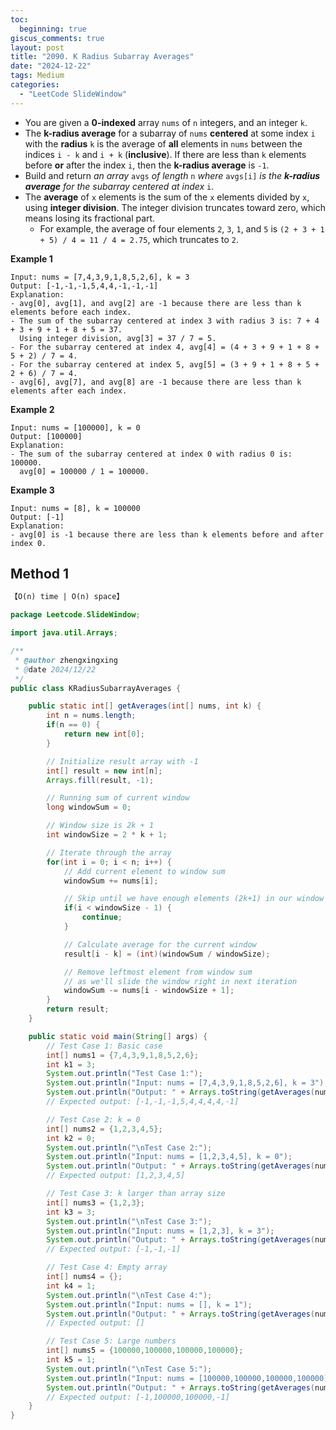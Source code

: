 ```yaml
---
toc:
  beginning: true
giscus_comments: true
layout: post
title: "2090. K Radius Subarray Averages"
date: "2024-12-22"
tags: Medium
categories:
  - "LeetCode SlideWindow"
---
```


- You are given a **0-indexed** array `nums` of `n` integers, and an integer `k`.
- The **k-radius average** for a subarray of `nums` **centered** at some index `i` with the **radius** `k` is the average of **all** elements in `nums` between the indices `i - k` and `i + k` (**inclusive**). If there are less than `k` elements before **or** after the index `i`, then the **k-radius average** is `-1`.
- Build and return *an array* `avgs` *of length* `n` *where* `avgs[i]` *is the **k-radius average** for the subarray centered at index* `i`.
- The **average** of `x` elements is the sum of the `x` elements divided by `x`, using **integer division**. The integer division truncates toward zero, which means losing its fractional part.
  - For example, the average of four elements `2`, `3`, `1`, and `5` is `(2 + 3 + 1 + 5) / 4 = 11 / 4 = 2.75`, which truncates to `2`.


**Example 1**

```
Input: nums = [7,4,3,9,1,8,5,2,6], k = 3
Output: [-1,-1,-1,5,4,4,-1,-1,-1]
Explanation:
- avg[0], avg[1], and avg[2] are -1 because there are less than k elements before each index.
- The sum of the subarray centered at index 3 with radius 3 is: 7 + 4 + 3 + 9 + 1 + 8 + 5 = 37.
  Using integer division, avg[3] = 37 / 7 = 5.
- For the subarray centered at index 4, avg[4] = (4 + 3 + 9 + 1 + 8 + 5 + 2) / 7 = 4.
- For the subarray centered at index 5, avg[5] = (3 + 9 + 1 + 8 + 5 + 2 + 6) / 7 = 4.
- avg[6], avg[7], and avg[8] are -1 because there are less than k elements after each index.
```

**Example 2**

```
Input: nums = [100000], k = 0
Output: [100000]
Explanation:
- The sum of the subarray centered at index 0 with radius 0 is: 100000.
  avg[0] = 100000 / 1 = 100000.
```

**Example 3**

```
Input: nums = [8], k = 100000
Output: [-1]
Explanation: 
- avg[0] is -1 because there are less than k elements before and after index 0.
```

## Method 1

```tex
【O(n) time | O(n) space】
```

```java
package Leetcode.SlideWindow;

import java.util.Arrays;

/**
 * @author zhengxingxing
 * @date 2024/12/22
 */
public class KRadiusSubarrayAverages {

    public static int[] getAverages(int[] nums, int k) {
        int n = nums.length;
        if(n == 0) {
            return new int[0];
        }

        // Initialize result array with -1
        int[] result = new int[n];
        Arrays.fill(result, -1);

        // Running sum of current window
        long windowSum = 0;

        // Window size is 2k + 1
        int windowSize = 2 * k + 1;

        // Iterate through the array
        for(int i = 0; i < n; i++) {
            // Add current element to window sum
            windowSum += nums[i];

            // Skip until we have enough elements (2k+1) in our window
            if(i < windowSize - 1) {
                continue;
            }

            // Calculate average for the current window
            result[i - k] = (int)(windowSum / windowSize);

            // Remove leftmost element from window sum
            // as we'll slide the window right in next iteration
            windowSum -= nums[i - windowSize + 1];
        }
        return result;
    }

    public static void main(String[] args) {
        // Test Case 1: Basic case
        int[] nums1 = {7,4,3,9,1,8,5,2,6};
        int k1 = 3;
        System.out.println("Test Case 1:");
        System.out.println("Input: nums = [7,4,3,9,1,8,5,2,6], k = 3");
        System.out.println("Output: " + Arrays.toString(getAverages(nums1, k1)));
        // Expected output: [-1,-1,-1,5,4,4,4,4,-1]

        // Test Case 2: k = 0
        int[] nums2 = {1,2,3,4,5};
        int k2 = 0;
        System.out.println("\nTest Case 2:");
        System.out.println("Input: nums = [1,2,3,4,5], k = 0");
        System.out.println("Output: " + Arrays.toString(getAverages(nums2, k2)));
        // Expected output: [1,2,3,4,5]

        // Test Case 3: k larger than array size
        int[] nums3 = {1,2,3};
        int k3 = 3;
        System.out.println("\nTest Case 3:");
        System.out.println("Input: nums = [1,2,3], k = 3");
        System.out.println("Output: " + Arrays.toString(getAverages(nums3, k3)));
        // Expected output: [-1,-1,-1]

        // Test Case 4: Empty array
        int[] nums4 = {};
        int k4 = 1;
        System.out.println("\nTest Case 4:");
        System.out.println("Input: nums = [], k = 1");
        System.out.println("Output: " + Arrays.toString(getAverages(nums4, k4)));
        // Expected output: []

        // Test Case 5: Large numbers
        int[] nums5 = {100000,100000,100000,100000};
        int k5 = 1;
        System.out.println("\nTest Case 5:");
        System.out.println("Input: nums = [100000,100000,100000,100000], k = 1");
        System.out.println("Output: " + Arrays.toString(getAverages(nums5, k5)));
        // Expected output: [-1,100000,100000,-1]
    }
}

```





